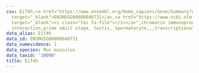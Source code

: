 ```yaml
---
csv: Eif4h,<a href="https://www.ensembl.org/Homo_sapiens/Gene/Summary?db=core;g=ENSMUSG00000040731"
  target="_blank">ENSMUSG00000040731</a>,<a href="https://www.ncbi.nlm.nih.gov/pubmed/25450459"
  target="_blank"><i class="fas fa-file"></i></a>",chromatin immunoprecipitation assay,direct
  interaction,prime adult stage, testis, Spermatocyte,,,transcriptional regulation,
data_alias: Eif4h
data_id: ENSMUSG00000040731
data_numevidence: 1
data_species: Mus musculus
data_taxid: '10090'
title: Eif4h
---
```

